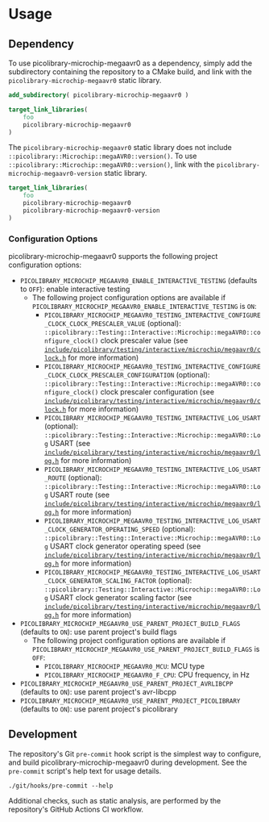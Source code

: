 # Usage

## Dependency
To use picolibrary-microchip-megaavr0 as a dependency, simply add the subdirectory
containing the repository to a CMake build, and link with the
`picolibrary-microchip-megaavr0` static library.
```cmake
add_subdirectory( picolibrary-microchip-megaavr0 )
```
```cmake
target_link_libraries(
    foo
    picolibrary-microchip-megaavr0
)
```

The `picolibrary-microchip-megaavr0` static library does not include
`::picolibrary::Microchip::megaAVR0::version()`.
To use `::picolibrary::Microchip::megaAVR0::version()`, link with the
`picolibrary-microchip-megaavr0-version` static library.
```cmake
target_link_libraries(
    foo
    picolibrary-microchip-megaavr0
    picolibrary-microchip-megaavr0-version
)
```

### Configuration Options
picolibrary-microchip-megaavr0 supports the following project configuration options:
- `PICOLIBRARY_MICROCHIP_MEGAAVR0_ENABLE_INTERACTIVE_TESTING` (defaults to `OFF`): enable
  interactive testing
    - The following project configuration options are available if
      `PICOLIBRARY_MICROCHIP_MEGAAVR0_ENABLE_INTERACTIVE_TESTING` is `ON`:
        - `PICOLIBRARY_MICROCHIP_MEGAAVR0_TESTING_INTERACTIVE_CONFIGURE_CLOCK_CLOCK_PRESCALER_VALUE`
          (optional):
          `::picolibrary::Testing::Interactive::Microchip::megaAVR0::configure_clock()`
          clock prescaler value (see
          [`include/picolibrary/testing/interactive/microchip/megaavr0/clock.h`](https://github.com/apcountryman/picolibrary-microchip-megaavr0/blob/main/include/picolibrary/testing/interactive/microchip/megaavr0/clock.h)
          for more information)
        - `PICOLIBRARY_MICROCHIP_MEGAAVR0_TESTING_INTERACTIVE_CONFIGURE_CLOCK_CLOCK_PRESCALER_CONFIGURATION`
          (optional):
          `::picolibrary::Testing::Interactive::Microchip::megaAVR0::configure_clock()`
          clock prescaler configuration (see
          [`include/picolibrary/testing/interactive/microchip/megaavr0/clock.h`](https://github.com/apcountryman/picolibrary-microchip-megaavr0/blob/main/include/picolibrary/testing/interactive/microchip/megaavr0/clock.h)
          for more information)
        - `PICOLIBRARY_MICROCHIP_MEGAAVR0_TESTING_INTERACTIVE_LOG_USART` (optional):
          `::picolibrary::Testing::Interactive::Microchip::megaAVR0::Log` USART (see
          [`include/picolibrary/testing/interactive/microchip/megaavr0/log.h`](https://github.com/apcountryman/picolibrary-microchip-megaavr0/blob/main/include/picolibrary/testing/interactive/microchip/megaavr0/log.h)
          for more information)
        - `PICOLIBRARY_MICROCHIP_MEGAAVR0_TESTING_INTERACTIVE_LOG_USART_ROUTE` (optional):
          `::picolibrary::Testing::Interactive::Microchip::megaAVR0::Log` USART route (see
          [`include/picolibrary/testing/interactive/microchip/megaavr0/log.h`](https://github.com/apcountryman/picolibrary-microchip-megaavr0/blob/main/include/picolibrary/testing/interactive/microchip/megaavr0/log.h)
          for more information)
        - `PICOLIBRARY_MICROCHIP_MEGAAVR0_TESTING_INTERACTIVE_LOG_USART_CLOCK_GENERATOR_OPERATING_SPEED`
          (optional): `::picolibrary::Testing::Interactive::Microchip::megaAVR0::Log`
          USART clock generator operating speed (see
          [`include/picolibrary/testing/interactive/microchip/megaavr0/log.h`](https://github.com/apcountryman/picolibrary-microchip-megaavr0/blob/main/include/picolibrary/testing/interactive/microchip/megaavr0/log.h)
          for more information)
        - `PICOLIBRARY_MICROCHIP_MEGAAVR0_TESTING_INTERACTIVE_LOG_USART_CLOCK_GENERATOR_SCALING_FACTOR`
          (optional): `::picolibrary::Testing::Interactive::Microchip::megaAVR0::Log`
          USART clock generator scaling factor (see
          [`include/picolibrary/testing/interactive/microchip/megaavr0/log.h`](https://github.com/apcountryman/picolibrary-microchip-megaavr0/blob/main/include/picolibrary/testing/interactive/microchip/megaavr0/log.h)
          for more information)
- `PICOLIBRARY_MICROCHIP_MEGAAVR0_USE_PARENT_PROJECT_BUILD_FLAGS` (defaults to `ON`): use
  parent project's build flags
    - The following project configuration options are available if
      `PICOLIBRARY_MICROCHIP_MEGAAVR0_USE_PARENT_PROJECT_BUILD_FLAGS` is `OFF`:
        - `PICOLIBRARY_MICROCHIP_MEGAAVR0_MCU`: MCU type
        - `PICOLIBRARY_MICROCHIP_MEGAAVR0_F_CPU`: CPU frequency, in Hz
- `PICOLIBRARY_MICROCHIP_MEGAAVR0_USE_PARENT_PROJECT_AVRLIBCPP` (defaults to `ON`): use
  parent project's avr-libcpp
- `PICOLIBRARY_MICROCHIP_MEGAAVR0_USE_PARENT_PROJECT_PICOLIBRARY` (defaults to `ON`): use
  parent project's picolibrary

## Development
The repository's Git `pre-commit` hook script is the simplest way to configure, and build
picolibrary-microchip-megaavr0 during development.
See the `pre-commit` script's help text for usage details.
```shell
./git/hooks/pre-commit --help
```

Additional checks, such as static analysis, are performed by the repository's GitHub
Actions CI workflow.
